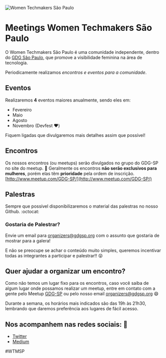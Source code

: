 ![Women Techmakers São Paulo](https://raw.githubusercontent.com/wtmsp/meetings/master/banner/wtmsp_banner.jpeg)

# Meetings Women Techmakers São Paulo
O Women Techmakers São Paulo é uma comunidade independente, dentro do [GDG São Paulo](http://gdgsp.org/), que promove a visibilidade feminina na área de tecnologia.

Periodicamente realizamos *encontros e eventos para a comunidade*.

## Eventos
Realizaremos **4** eventos maiores anualmente, sendo eles em:
* Fevereiro
* Maio
* Agosto
* Novembro (Devfest :heart:)

Fiquem ligadas que divulgaremos mais detalhes assim que possível!

## Encontros
Os nossos encontros (ou meetups) serão divulgados no grupo do GDG-SP no site do meetup.
:girl: Geralmente os encontros **não serão exclusivos para mulheres**, porém elas têm **prioridade** pela ordem de inscrição.
[http://www.meetup.com/GDG-SP/](http://www.meetup.com/GDG-SP/)

## Palestras
Sempre que possível disponibilizaremos o material das palestras no nosso Github. :octocat:

### Gostaria de Palestrar?
Envie um email para [organizers@gdgsp.org](mailto:organizers@gdgsp.org) com o assunto que gostaria de mostrar para a galera!
 
E não se preocupe se achar o conteúdo muito simples, queremos incentivar todas as integrantes a participar e palestrar!!   :stuck_out_tongue_closed_eyes:

## Quer ajudar a organizar um encontro?
Como não temos um lugar fixo para os encontros, caso você saiba de algum lugar onde possamos realizar um meetup, entre em contato com a gente pelo Meetup [GDG-SP](http://www.meetup.com/GDG-SP/) ou pelo nosso email [organizers@gdgsp.org](mailto:organizers@gdgsp.org) :smile:

Durante a semana, os horários mais indicados são das 19h às 21h30, lembrando que daremos preferência aos lugares de fácil acesso.

## Nos acompanhem nas redes sociais: :blue_heart:
* [Twitter](https://twitter.com/wtmsaopaulo)
* [Medium](https://medium.com/women-techmakers-s%C3%A3o-paulo)

 #WTMSP
